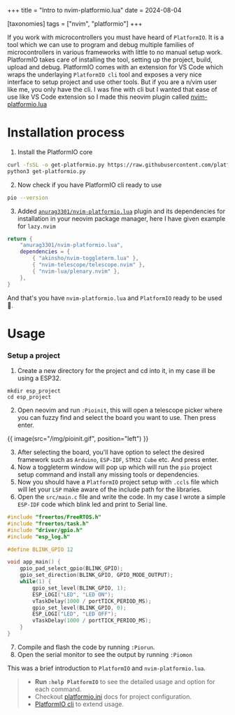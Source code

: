 +++
title = "Intro to nvim-platformio.lua"
date = 2024-08-04

[taxonomies]
tags = ["nvim", "platformio"]
+++

If you work with microcontrollers you must have heard of `PlatformIO`. It is a tool which we can use to program and debug multiple families of microcontrollers in various frameworks with little to no manual setup work. PlatformIO takes care of installing the tool, setting up the project, build, upload and debug. PlatformIO comes with an extension for VS Code which wraps the underlaying `PlatformIO cli` tool and exposes a very nice interface to setup project and use other tools. But if you are a n/vim user like me, you only have the cli. I was fine with cli but I wanted that ease of use like VS Code extension so I made this neovim plugin called [nvim-platformio.lua](https://github.com/anurag3301/nvim-platformio.lua)

# Installation process

1. Install the PlatformIO core
```sh
curl -fsSL -o get-platformio.py https://raw.githubusercontent.com/platformio/platformio-core-installer/master/get-platformio.py
python3 get-platformio.py
```

2. Now check if you have PlatformIO cli ready to use
```sh
pio --version
```

3. Added [`anurag3301/nvim-platformio.lua`](https://github.com/anurag3301/nvim-platformio.lua) plugin and its dependencies for installation in your neovim package manager, here I have given example for `lazy.nvim`
```lua
return {
    "anurag3301/nvim-platformio.lua",
    dependencies = {
        { "akinsho/nvim-toggleterm.lua" },
        { "nvim-telescope/telescope.nvim" },
        { "nvim-lua/plenary.nvim" },
    },
}
```

And that's you have `nvim-platformio.lua` and `PlatformIO` ready to be used 🥳.

# Usage

### Setup a project
1. Create a new directory for the project and cd into it, in my case ill be using a ESP32.
```
mkdir esp_project
cd esp_project
```
2. Open neovim and run `:Pioinit`, this will open a telescope picker where you can fuzzy find and select the board you want to use. Then press enter.

{{ image(src="/img/pioinit.gif", position="left") }}

3. After selecting the board, you'll have option to select the desired framework such as `Arduino`, `ESP-IDF`, `STM32 Cube` etc. And press enter.
4. Now a toggleterm window will pop up which will run the `pio` project setup command and install any missing tools or dependencies.
5. Now you should have a `PlatformIO` project setup with `.ccls` file which will let your `LSP` make aware of the include path for the libraries.
6. Open the `src/main.c` file and write the code. In my case I wrote a simple `ESP-IDF` code which blink led and print to Serial line.
```c
#include "freertos/FreeRTOS.h"
#include "freertos/task.h"
#include "driver/gpio.h"
#include "esp_log.h"

#define BLINK_GPIO 12

void app_main() {
    gpio_pad_select_gpio(BLINK_GPIO);
    gpio_set_direction(BLINK_GPIO, GPIO_MODE_OUTPUT);
    while(1) {
        gpio_set_level(BLINK_GPIO, 1);
        ESP_LOGI("LED", "LED ON");
        vTaskDelay(1000 / portTICK_PERIOD_MS);
        gpio_set_level(BLINK_GPIO, 0);
        ESP_LOGI("LED", "LED OFF");
        vTaskDelay(1000 / portTICK_PERIOD_MS);
    }
}
```
7. Compile and flash the code by running `:Piorun`.
8. Open the serial monitor to see the output by running `:Piomon`

This was a brief introduction to `PlatformIO` and `nvim-platformio.lua`. 
>+ **Run `:help PlatformIO`** to see the detailed usage and option for each command.
>+ Checkout [platformio.ini](https://docs.platformio.org/en/latest/projectconf/sections/env/index.html) docs for project configuration.
>+ [PlatformIO cli](https://docs.platformio.org/en/latest/core/userguide/index.html) to extend usage.
